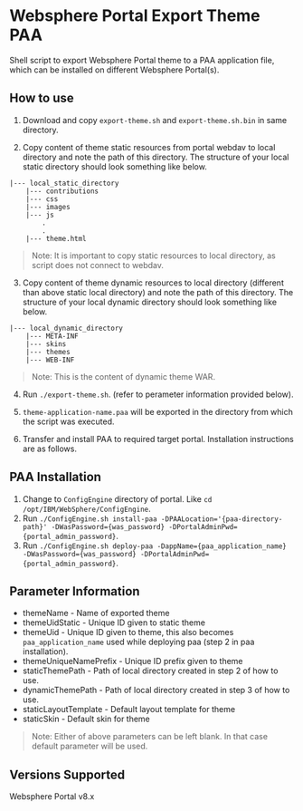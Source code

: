 # Websphere Portal Export Theme PAA
Shell script to export Websphere Portal theme to a PAA application file, which can be installed on different Websphere Portal(s).

## How to use
1) Download and copy ```export-theme.sh``` and ```export-theme.sh.bin``` in same directory.

2) Copy content of theme static resources from portal webdav to local directory and note the path of this directory. The structure of your local static directory should look something like below. 
```
|--- local_static_directory
    |--- contributions
    |--- css
    |--- images
    |--- js
        .
        .
    |--- theme.html
```
> Note: It is important to copy static resources to local directory, as script does not connect to webdav.

3) Copy content of theme dynamic resources to local directory (different than above static local directory) and note the path of this directory. The structure of your local dynamic directory should look something like below. 
```
|--- local_dynamic_directory
    |--- META-INF
    |--- skins
    |--- themes
    |--- WEB-INF
```
> Note: This is the content of dynamic theme WAR.

4) Run ```./export-theme.sh```. (refer to perameter information provided below).

5) ```theme-application-name.paa``` will be exported in the directory from which the script was executed.

6) Transfer and install PAA to required target portal. Installation instructions are as follows.

## PAA Installation
1. Change to ```ConfigEngine``` directory of portal. Like ```cd /opt/IBM/WebSphere/ConfigEngine```.
2. Run ```./ConfigEngine.sh install-paa -DPAALocation='{paa-directory-path}' -DWasPassword={was_password} -DPortalAdminPwd={portal_admin_password}```.
3. Run ```./ConfigEngine.sh deploy-paa -DappName={paa_application_name} -DWasPassword={was_password} -DPortalAdminPwd={portal_admin_password}```.

## Parameter Information
* themeName - Name of exported theme
* themeUidStatic - Unique ID given to static theme
* themeUid - Unique ID given to theme, this also becomes ```paa_application_name``` used while deploying paa (step 2 in paa installation).
* themeUniqueNamePrefix - Unique ID prefix given to theme
* staticThemePath - Path of local directory created in step 2 of how to use.
* dynamicThemePath - Path of local directory created in step 3 of how to use.
* staticLayoutTemplate - Default layout template for theme
* staticSkin - Default skin for theme
> Note: Either of above parameters can be left blank. In that case default parameter will be used.

## Versions Supported
Websphere Portal v8.x
